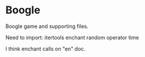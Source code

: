 # Boogle
Boogle game and supporting files.

Need to import:
itertools
enchant
random
operator
time

I think enchant calls on "en" doc.
